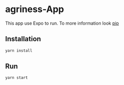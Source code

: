 # agriness-App

This app use Expo to run. To more information look [pip](https://expo.io)

## Installation

```bash
yarn install
```

## Run

```bash
yarn start
```
